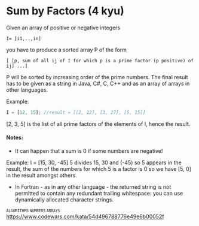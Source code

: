 # Sum by Factors (4 kyu)

Given an array of positive or negative integers

`I= [i1,..,in]`

you have to produce a sorted array P of the form

`[ [p, sum of all ij of I for which p is a prime factor (p positive) of ij] ...]`

P will be sorted by increasing order of the prime numbers. The final result has to be given as a string in Java, C#, C, C++ and as an array of arrays in other languages.

Example:

```javascript
I = [12, 15]; //result = [[2, 12], [3, 27], [5, 15]]
```

[2, 3, 5] is the list of all prime factors of the elements of I, hence the result.

#### Notes:

- It can happen that a sum is 0 if some numbers are negative!

Example: I = [15, 30, -45] 5 divides 15, 30 and (-45) so 5 appears in the result, the sum of the numbers for which 5 is a factor is 0 so we have [5, 0] in the result amongst others.

- In Fortran - as in any other language - the returned string is not permitted to contain any redundant trailing whitespace: you can use dynamically allocated character strings.

<small>`ALGORITHMS` `NUMBERS` `ARRAYS`</small> \
https://www.codewars.com/kata/54d496788776e49e6b00052f
